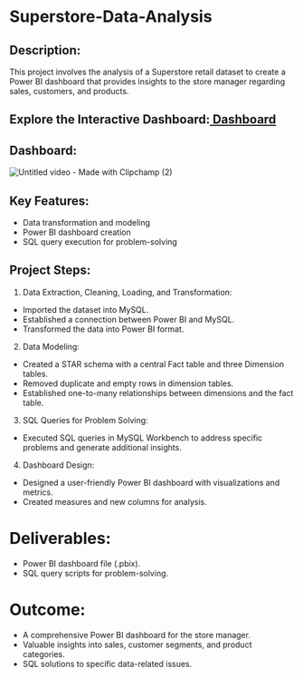 # Superstore-Data-Analysis

## Description: 
This project involves the analysis of a Superstore retail dataset to create a Power BI dashboard that provides insights to the store manager regarding sales, customers, and products.

## Explore the Interactive Dashboard:<a href="https://www.novypro.com/project/superstore-data-analysis-power-bi" target="_blank">  Dashboard</a>

## Dashboard:
![Untitled video - Made with Clipchamp (2)](https://github.com/Pratikkatad/Superstore-Data-Analysis/assets/143333538/d42b8393-dffc-47c2-b558-7451dee03613)

## Key Features:
- Data transformation and modeling
- Power BI dashboard creation
- SQL query execution for problem-solving

## Project Steps:

1. Data Extraction, Cleaning, Loading, and Transformation:
- Imported the dataset into MySQL.
- Established a connection between Power BI and MySQL.
- Transformed the data into Power BI format.

2. Data Modeling:
- Created a STAR schema with a central Fact table and three Dimension tables.
- Removed duplicate and empty rows in dimension tables.
- Established one-to-many relationships between dimensions and the fact table.

3. SQL Queries for Problem Solving:
- Executed SQL queries in MySQL Workbench to address specific problems and generate additional insights.

4. Dashboard Design:
- Designed a user-friendly Power BI dashboard with visualizations and metrics.
- Created measures and new columns for analysis.

# Deliverables:
- Power BI dashboard file (.pbix).
- SQL query scripts for problem-solving.

# Outcome:
- A comprehensive Power BI dashboard for the store manager.
- Valuable insights into sales, customer segments, and product categories.
- SQL solutions to specific data-related issues.
